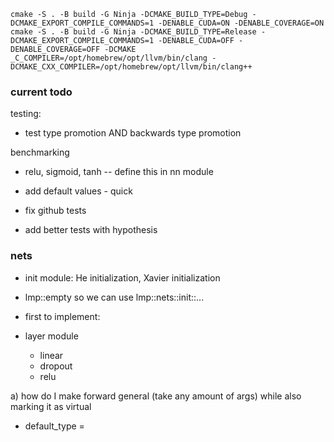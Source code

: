 `cmake -S . -B build -G Ninja -DCMAKE_BUILD_TYPE=Debug -DCMAKE_EXPORT_COMPILE_COMMANDS=1 -DENABLE_CUDA=ON -DENABLE_COVERAGE=ON`
`cmake -S . -B build -G Ninja -DCMAKE_BUILD_TYPE=Release -DCMAKE_EXPORT_COMPILE_COMMANDS=1 -DENABLE_CUDA=OFF -DENABLE_COVERAGE=OFF -DCMAKE`
`_C_COMPILER=/opt/homebrew/opt/llvm/bin/clang -DCMAKE_CXX_COMPILER=/opt/homebrew/opt/llvm/bin/clang++`

### current todo

testing: 
- test type promotion AND backwards type promotion

benchmarking
- relu, sigmoid, tanh -- define this in nn module
- add default values - quick

- fix github tests
- add better tests with hypothesis


### nets
- init module: He initialization, Xavier initialization
- lmp::empty so we can use lmp::nets::init::...

- first to implement: 
- layer module
    - linear
    - dropout
    - relu



a) how do I make forward general (take any amount of args) while also marking it as virtual
- default_type = 